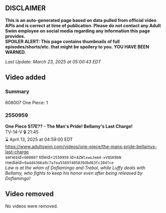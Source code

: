 ## DISCLAIMER
**This is an auto-generated page based on data pulled from official video APIs and is correct at time of publication. Please do not contact any Adult Swim employee on social media regarding any information this page provides.**  
**SPOILER ALERT: This page contains thumbnails of full episodes/shorts/etc. that might be spoilery to you. YOU HAVE BEEN WARNED.**  

_Last Update: March 23, 2025 at 05:00:43 EDT_
## Video added
### Summary
608007 One Piece: 1  
### 2550959
**One Piece S17E?? - The Man's Pride! Bellamy's Last Charge!**  
TV-14-V 🔒 21:45  
⌛ April 13, 2025 at 04:59:00 EDT  
https://www.adultswim.com/videos/one-piece/the-mans-pride-bellamys-last-charge  
seriesid=`608007` titleid=`2550959` id=`AZWlxwoJem4-xVQSK9bN` mediaid=`0a4d4366a9c7a7ea5589f405839dbd63fc204fce`  
_Law is at the whim of Doflamingo and Trebol, while Luffy deals with Bellamy, who fights to keep his honor even after being released by Doflamingo!_  
## Video removed
No videos were removed.  
